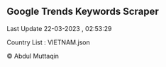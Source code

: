 

## Google Trends Keywords Scraper 
 
Last Update 22-03-2023 , 02:53:29

Country List :
VIETNAM.json



© Abdul Muttaqin 
